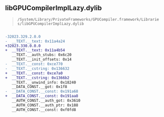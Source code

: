 ## libGPUCompilerImplLazy.dylib

> `/System/Library/PrivateFrameworks/GPUCompiler.framework/Libraries/libGPUCompilerImplLazy.dylib`

```diff

-32023.329.2.0.0
-  __TEXT.__text: 0x11a4a24
+32023.330.0.0.0
+  __TEXT.__text: 0x11a4b54
   __TEXT.__auth_stubs: 0x6c20
   __TEXT.__init_offsets: 0x14
-  __TEXT.__const: 0xce770
-  __TEXT.__cstring: 0x136632
+  __TEXT.__const: 0xce7a0
+  __TEXT.__cstring: 0x1366b2
   __TEXT.__unwind_info: 0x18240
   __DATA_CONST.__got: 0x1f8
-  __DATA_CONST.__const: 0x191a68
+  __DATA_CONST.__const: 0x191aa8
   __AUTH_CONST.__auth_got: 0x3610
   __AUTH_CONST.__auth_ptr: 0x188
   __AUTH_CONST.__const: 0xf0fd8

```
